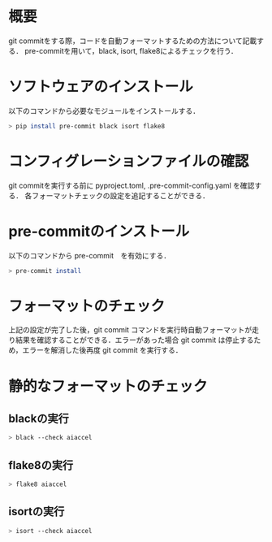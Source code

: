 # 概要
git commitをする際，コードを自動フォーマットするための方法について記載する．
pre-commitを用いて，black, isort, flake8によるチェックを行う．

# ソフトウェアのインストール
以下のコマンドから必要なモジュールをインストールする．
~~~bash
> pip install pre-commit black isort flake8
~~~

# コンフィグレーションファイルの確認
git commitを実行する前に pyproject.toml, .pre-commit-config.yaml を確認する．
各フォーマットチェックの設定を追記することができる．

# pre-commitのインストール
以下のコマンドから pre-commit　を有効にする．
~~~bash
> pre-commit install
~~~

# フォーマットのチェック
上記の設定が完了した後，git commit コマンドを実行時自動フォーマットが走り結果を確認することができる．エラーがあった場合 git commit は停止するため，エラーを解消した後再度 git commit を実行する．

# 静的なフォーマットのチェック

## blackの実行
~~~bash
> black --check aiaccel
~~~

## flake8の実行
~~~bash
> flake8 aiaccel
~~~

## isortの実行
~~~bash
> isort --check aiaccel
~~~
